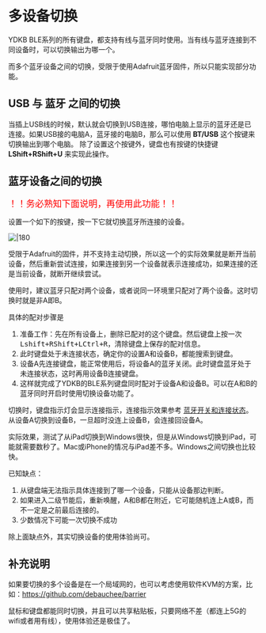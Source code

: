 # 多设备切换
YDKB BLE系列的所有键盘，都支持有线与蓝牙同时使用。当有线与蓝牙连接到不同设备时，可以切换输出为哪一个。

而多个蓝牙设备之间的切换，受限于使用Adafruit蓝牙固件，所以只能实现部分功能。

## USB 与 蓝牙 之间的切换
当插上USB线的时候，默认就会切换到USB连接，哪怕电脑上显示的蓝牙还是已连接。如果USB接的电脑A，蓝牙接的电脑B，那么可以使用 **BT/USB** 这个按键来切换输出到哪个电脑。 除了设置这个按键外，键盘也有按键的快捷键 **LShift+RShift+U** 来实现此操作。

## 蓝牙设备之间的切换
<font color="red" size="+1">！！务必熟知下面说明，再使用此功能！！</font>

设置一个如下的按键，按一下它就切换蓝牙所连接的设备。

![|180](assets/device_switching_01.jpg)

受限于Adafruit的固件，并不支持主动切换，所以这一个的实际效果就是断开当前设备，然后重新尝试连接，如果连接到另一个设备就表示连接成功，如果连接的还是当前设备，就断开继续尝试。

使用时，建议蓝牙只配对两个设备，或者说同一环境里只配对了两个设备。这时切换时就是非A即B。

具体的配对步骤是

1. 准备工作：先在所有设备上，删除已配对的这个键盘。然后键盘上按一次 <kbd>Lshift+RShift+LCtrl+R</kbd>，清除键盘上保存的配对信息。
2. 此时键盘处于未连接状态，确定你的设置A和设备B，都能搜索到键盘。
3. 设备A先连接键盘，能正常使用后，将设备A的蓝牙关闭。此时键盘蓝牙处于未连接状态，这时再用设备B连接键盘。
4. 这样就完成了YDKB的BLE系列键盘同时配对于设备A和设备B。可以在A和B的蓝牙同时开启时使用切换设备功能了。

切换时，键盘指示灯会显示连接指示，连接指示效果参考 [蓝牙开关和连接状态](ble-series/connection-status)。从设备A切换到设备B，一旦超时没连上设备B，会连接回设备A。

实际效果，测试了从iPad切换到Windows很快，但是从Windows切换到iPad，可能就需要数秒了。Mac或iPhone的情况与iPad差不多。Windows之间切换也比较快。

已知缺点：

  1. 从键盘端无法指示具体连接到了哪一个设备，只能从设备那边判断。
  2. 如果进入二级节能后，重新唤醒，A和B都在附近，它可能随机连上A或B，而不一定是之前最后连接的。
  3. 少数情况下可能一次切换不成功

除上面缺点外，其实切换设备的使用体验尚可。

## 补充说明

如果要切换的多个设备是在一个局域网的，也可以考虑使用软件KVM的方案，比如：https://github.com/debauchee/barrier

鼠标和键盘都能同时切换，并且可以共享粘贴板，只要网络不差（都连上5G的wifi或者用有线），使用体验还是极佳了。